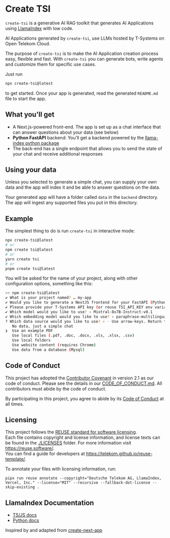 <!--
SPDX-FileCopyrightText: 2024 Deutsche Telekom AG, LlamaIndex, Vercel, Inc.

SPDX-License-Identifier: MIT
-->

# Create TSI

`create-tsi` is a generative AI RAG toolkit that generates AI Applications using [LlamaIndex](https://www.llamaindex.ai/) with low code.

AI Applications generated by `create-tsi`, use LLMs hosted by T-Systems on Open Telekom Cloud.

The purpose of `create-tsi` is to make the AI Application creation process easy, flexible and fast. With `create-tsi` you can generate bots, write agents and customize them for specific use cases.

Just run

```bash
npx create-tsi@latest
```

to get started. Once your app is generated, read the generated `README.md` file to start the app.

## What you'll get

- A Next.js-powered front-end. The app is set up as a chat interface that can answer questions about your data (see below)
- **Python FastAPI** backend: You’ll get a backend powered by the [llama-index python package](https://pypi.org/project/llama-index/)
- The back-end has a single endpoint that allows you to send the state of your chat and receive additional responses

## Using your data

Unless you selected to generate a simple chat, you can supply your own data and the app will index it and be able to answer questions on the data.

Your generated app will have a folder called `data` in the `backend` directory.
The app will ingest any supported files you put in this directory.

## Example

The simplest thing to do is run `create-tsi` in interactive mode:

```bash
npx create-tsi@latest
# or
npm create tsi@latest
# or
yarn create tsi
# or
pnpm create tsi@latest
```

You will be asked for the name of your project, along with other configuration options, something like this:

```bash
>> npm create-tsi@latest
✔ What is your project named? … my-app
✔ Would you like to generate a NextJS frontend for your FastAPI (Python) backend? … No / Yes
✔ Please provide your T-Systems API key (or reuse TSI_API_KEY env variable): …
✔ Which model would you like to use? › Mixtral-8x7B-Instruct-v0.1
✔ Which embedding model would you like to use? › paraphrase-multilingual-mpnet-base-v2
? Which data source would you like to use? › - Use arrow-keys. Return to submit.
   No data, just a simple chat
❯  Use an example PDF
   Use local files (.pdf, .doc, .docx, .xls, .xlsx, .csv)
   Use local folders
   Use website content (requires Chrome)
   Use data from a database (Mysql)
```

## Code of Conduct

This project has adopted the [Contributor Covenant](https://www.contributor-covenant.org/) in version 2.1 as our code of conduct. Please see the details in our [CODE_OF_CONDUCT.md](CODE_OF_CONDUCT.md). All contributors must abide by the code of conduct.

By participating in this project, you agree to abide by its [Code of Conduct](./CODE_OF_CONDUCT.md) at all times.

## Licensing

This project follows the [REUSE standard for software licensing](https://reuse.software/).  
Each file contains copyright and license information, and license texts can be found in the [./LICENSES](./LICENSES) folder. For more information visit https://reuse.software/.  
You can find a guide for developers at https://telekom.github.io/reuse-template/.

To annotate your files with licensing information, run:

```shell
pipx run reuse annotate --copyright="Deutsche Telekom AG, LlamaIndex, Vercel, Inc." --license="MIT" --recursive --fallback-dot-license --skip-existing .
```

## LlamaIndex Documentation

- [TS/JS docs](https://ts.llamaindex.ai/)
- [Python docs](https://docs.llamaindex.ai/en/stable/)

Inspired by and adapted from [create-next-app](https://github.com/vercel/next.js/tree/canary/packages/create-next-app)
